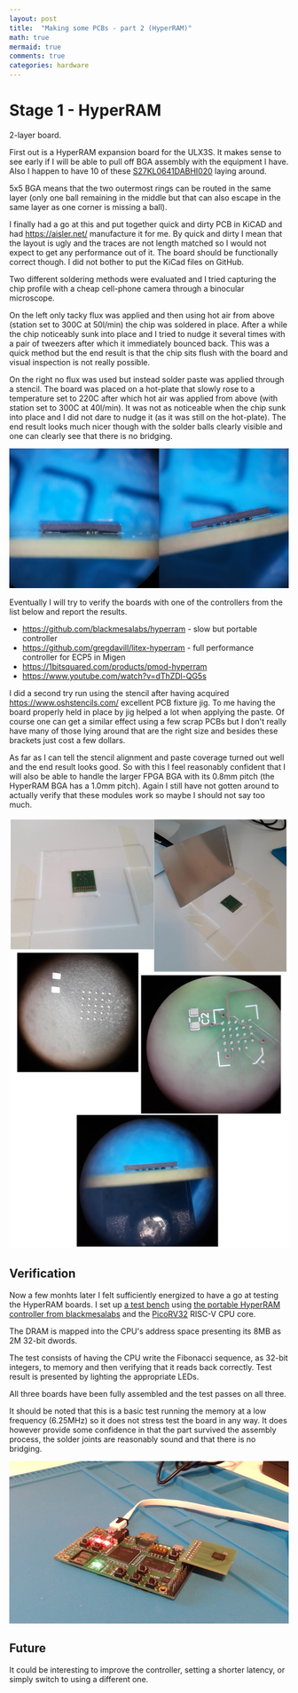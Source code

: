 ```yaml
---
layout: post
title:  "Making some PCBs - part 2 (HyperRAM)"
math: true
mermaid: true
comments: true
categories: hardware
---
```


# Stage 1 - HyperRAM
2-layer board.

First out is a HyperRAM expansion board for the ULX3S. It makes sense to see
early if I will be able to pull off BGA assembly with the equipment I have.
Also I happen to have 10 of these
[S27KL0641DABHI020](https://www.mouser.se/ProductDetail/cypress-semiconductor/s27kl0641dabhi020/)
laying around.

5x5 BGA means that the two outermost rings can be routed in the same layer
(only one ball remaining in the middle but that can also escape in the same
layer as one corner is missing a ball).

I finally had a go at this and put together quick and dirty PCB in KiCAD and
had <https://aisler.net/> manufacture it for me. By quick and dirty I mean that
the layout is ugly and the traces are not length matched so I would not expect
to get any performance out of it. The board should be functionally correct
though. I did not bother to put the KiCad files on GitHub.

Two different soldering methods were evaluated and I tried capturing the chip
profile with a cheap cell-phone camera through a binocular microscope.

On the left only tacky flux was applied and then using hot air from above
(station set to 300C at 50l/min) the chip was soldered in place. After a while
the chip noticeably sunk into place and I tried to nudge it several times with
a pair of tweezers after which it immediately bounced back. This was a quick
method but the end result is that the chip sits flush with the board and visual
inspection is not really possible.

On the right no flux was used but instead solder paste was applied through a
stencil. The board was placed on a hot-plate that slowly rose to a temperature
set to 220C after which hot air was applied from above (with station set to
300C at 40l/min). It was not as noticeable when the chip sunk into place and I
did not dare to nudge it (as it was still on the hot-plate). The end result
looks much nicer though with the solder balls clearly visible and one can
clearly see that there is no bridging.

![HyperRAM BGA](/download/pcb/hyperram-bga-pcb.jpg)

Eventually I will try to verify the boards with one of the controllers from the
list below and report the results.

* <https://github.com/blackmesalabs/hyperram> - slow but portable controller
* <https://github.com/gregdavill/litex-hyperram> - full performance controller for ECP5 in Migen
* <https://1bitsquared.com/products/pmod-hyperram>
* <https://www.youtube.com/watch?v=dThZDl-QG5s>

I did a second try run using the stencil after having acquired
<https://www.oshstencils.com/> excellent PCB fixture jig. To me having the
board properly held in place by jig helped a lot when applying the paste. Of
course one can get a similar effect using a few scrap PCBs but I don't really
have many of those lying around that are the right size and besides these
brackets just cost a few dollars.

As far as I can tell the stencil alignment and paste coverage turned out well
and the end result looks good. So with this I feel reasonably confident that I
will also be able to handle the larger FPGA BGA with its 0.8mm pitch (the
HyperRAM BGA has a 1.0mm pitch). Again I still have not gotten around to
actually verify that these modules work so maybe I should not say too much.

![HyperRAM BGA second attempt](/download/pcb/hyperram-bga-pcb-2.jpg)


## Verification

Now a few monhts later I felt sufficiently energized to have a go at testing
the HyperRAM boards.  I set up [a test
bench](https://github.com/markus-zzz/hyperram-test) using [the portable
HyperRAM controller from
blackmesalabs](https://github.com/blackmesalabs/hyperram) and the
[PicoRV32](https://github.com/YosysHQ/picorv32) RISC-V CPU core.

The DRAM is mapped into the CPU's address space presenting its 8MB as 2M 32-bit
dwords.

The test consists of having the CPU write the Fibonacci sequence, as 32-bit
integers, to memory and then verifying that it reads back correctly. Test
result is presented by lighting the appropriate LEDs.

All three boards have been fully assembled and the test passes on all three.

It should be noted that this is a basic test running the memory at a low
frequency (6.25MHz) so it does not stress test the board in any way. It does
however provide some confidence in that the part survived the assembly process,
the solder joints are reasonably sound and that there is no bridging.

![Testing the HyperRAM board](/download/pcb/hyperram-test-pcb.jpg)

## Future

It could be interesting to improve the controller, setting a shorter latency,
or simply switch to using a different one.
